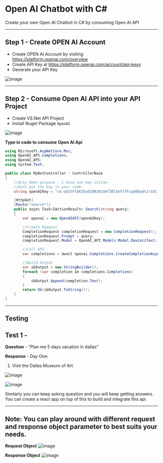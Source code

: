 # Open AI Chatbot with C#
Create your own Open AI Chatbot in C# by consuming Open AI API

-----

## Step 1 - Create OPEN AI Account

- Create OPEN AI Account by visiting https://platform.openai.com/overview
- Create API Key at https://platform.openai.com/account/api-keys
- Generate your API Key

![image](https://user-images.githubusercontent.com/30829678/231580249-505ec23c-308f-4d34-b868-e5153996d262.png)


-----

## Step 2 - Consume Open AI API into your API Project

- Create VS.Net API Project
- Install Nuget Package `OpenAI`

![image](https://user-images.githubusercontent.com/30829678/231581016-70f2c57e-e7b6-480c-bd4b-e56853aa474f.png)

**Type in code to consume Open AI Api**

```csharp
using Microsoft.AspNetCore.Mvc;
using OpenAI_API.Completions;
using OpenAI_API;
using System.Text;

public class MyBotController : ControllerBase
{
    //Only demo purpose - I have use key inline.
    //Dont put the key in your code.
    string openAIKey = "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";

    [HttpGet]
    [Route("search")]
    public async Task<IActionResult> Search(string query)
    {   
        var openai = new OpenAIAPI(openAIKey);

        //Create Request
        CompletionRequest completionRequest = new CompletionRequest();            
        completionRequest.Prompt = query;
        completionRequest.Model = OpenAI_API.Models.Model.DavinciText;

        //Call API
        var completions = await openai.Completions.CreateCompletionAsync(completionRequest);

        //Build Output
        var sbOutput = new StringBuilder();
        foreach (var completion in completions.Completions)
        {
            sbOutput.Append(completion.Text);
        }
        return Ok(sbOutput.ToString());
    }
}
```

---------

## Testing

## Test 1 - 

**Question** - "Plan me 5 days vacation in dallas"

**Response** - 
Day One:
1. Visit the Dallas Museum of Art.

![image](https://user-images.githubusercontent.com/30829678/231584406-a644937e-eea5-4531-be36-d85167f8101a.png)

![image](https://user-images.githubusercontent.com/30829678/231586711-fb470919-49c4-4348-9ffe-4be8469c92ed.png)

Similarly you can keep asking question and you will keep getting answers.  You can create a react app on top of this to build and integrate this api.

---------

## Note:  You can play around with different request and response object parameter to best suits your needs.

**Request Object**
![image](https://user-images.githubusercontent.com/30829678/231583626-58d85323-c217-4351-a553-06bae5386946.png)

**Response Object**
![image](https://user-images.githubusercontent.com/30829678/231583951-f282d51e-2424-4ef8-a78d-b320cc610cd4.png)
